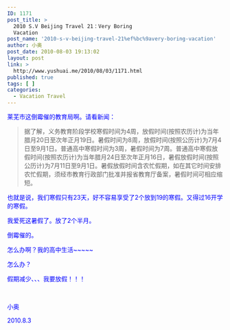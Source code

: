 ```yaml
---
ID: 1171
post_title: >
  2010 S.V Beijing Travel 21：Very Boring
  Vacation
post_name: '2010-s-v-beijing-travel-21%ef%bc%9avery-boring-vacation'
author: 小奥
post_date: 2010-08-03 19:13:02
layout: post
link: >
  http://www.yushuai.me/2010/08/03/1171.html
published: true
tags: [ ]
categories:
  - Vacation Travel
---
```

<span style="color: #0000ff;">莱芜市这倒霉催的教育局啊。请看新闻：</span>
<blockquote>据了解，义务教育阶段学校寒假时间为4周，放假时间(按照农历计)为当年腊月20日至次年正月19日。暑假时间为8周，放假时间(按照公历计)为7月4日至9月1日。普通高中寒假时间为3周，暑假时间为7周。普通高中寒假放假时间(按照农历计)为当年腊月24日至次年正月16日，暑假放假时间(按照公历计)为7月11日至9月1日。暑假放假时间含农忙假期，如在其它时间安排农忙假期，须经市教育行政部门批准并报省教育厅备案，暑假时间可相应缩短。</blockquote>
<span style="color: #0000ff;">也就是说，我们寒假只有23天，好不容易享受了2个放到19的寒假。又得过16开学的寒假。</span>

<span style="color: #0000ff;">我爱死这暑假了。放了2个半月。</span>

<span style="color: #0000ff;">倒霉催的。</span>

<span style="color: #0000ff;">怎么办啊？我的高中生活~~~~~</span>

<span style="color: #0000ff;">怎么办？</span>

<span style="color: #0000ff;">假期减少、、、我要放假！！！</span>

<span style="color: #0000ff;"> </span>

<span style="color: #0000ff;">小奥</span>

<span style="color: #0000ff;">2010.8.3</span>